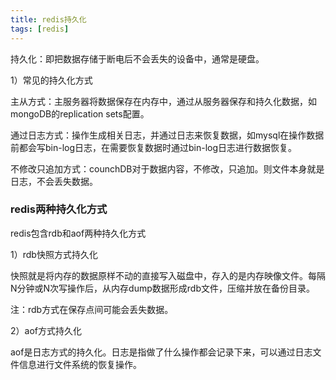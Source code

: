 ```yaml
---
title: redis持久化
tags: [redis]
---
```


持久化：即把数据存储于断电后不会丢失的设备中，通常是硬盘。

1）常见的持久化方式

主从方式：主服务器将数据保存在内存中，通过从服务器保存和持久化数据，如mongoDB的replication sets配置。

通过日志方式：操作生成相关日志，并通过日志来恢复数据，如mysql在操作数据前都会写bin-log日志，在需要恢复数据时通过bin-log日志进行数据恢复。

不修改只追加方式：counchDB对于数据内容，不修改，只追加。则文件本身就是日志，不会丢失数据。

### redis两种持久化方式

redis包含rdb和aof两种持久化方式

1）rdb快照方式持久化

快照就是将内存的数据原样不动的直接写入磁盘中，存入的是内存映像文件。每隔N分钟或N次写操作后，从内存dump数据形成rdb文件，压缩并放在备份目录。

注：rdb方式在保存点间可能会丢失数据。

2）aof方式持久化

aof是日志方式的持久化。日志是指做了什么操作都会记录下来，可以通过日志文件信息进行文件系统的恢复操作。